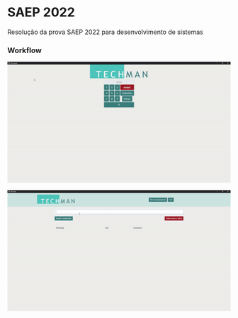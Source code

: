 # SAEP 2022

Resolução da prova SAEP 2022 para desenvolvimento de sistemas

### Workflow
![Alt Text](./ezgif-4-7908306a2d.gif)

![Alt Text](./ezgif-4-c8d79b7fd7.gif)
